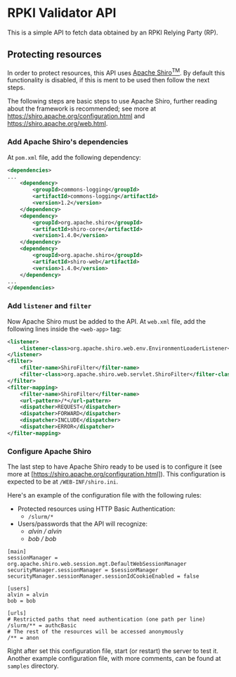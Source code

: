 # RPKI Validator API

This is a simple API to fetch data obtained by an RPKI Relying Party (RP).

## Protecting resources

In order to protect resources, this API uses [Apache Shiro<sup>TM</sup>](https://shiro.apache.org/). By default this functionality is disabled, if this is ment to be used then follow the next steps.

The following steps are basic steps to use Apache Shiro, further reading about the framework is recommended; see more at https://shiro.apache.org/configuration.html and https://shiro.apache.org/web.html.

### Add Apache Shiro's dependencies

At `pom.xml` file, add the following dependency:

```xml
<dependencies>
...
	<dependency>
		<groupId>commons-logging</groupId>
		<artifactId>commons-logging</artifactId>
		<version>1.2</version>
	</dependency>
	<dependency>
		<groupId>org.apache.shiro</groupId>
		<artifactId>shiro-core</artifactId>
		<version>1.4.0</version>
	</dependency>
	<dependency>
		<groupId>org.apache.shiro</groupId>
		<artifactId>shiro-web</artifactId>
		<version>1.4.0</version>
	</dependency>
...
</dependencies>
```

### Add `listener` and `filter`

Now Apache Shiro must be added to the API. At `web.xml` file, add the following lines inside the `<web-app>` tag:

```xml
<listener>
	<listener-class>org.apache.shiro.web.env.EnvironmentLoaderListener</listener-class>
</listener>
<filter>
	<filter-name>ShiroFilter</filter-name>
	<filter-class>org.apache.shiro.web.servlet.ShiroFilter</filter-class>
</filter>
<filter-mapping>
	<filter-name>ShiroFilter</filter-name>
	<url-pattern>/*</url-pattern>
	<dispatcher>REQUEST</dispatcher>
	<dispatcher>FORWARD</dispatcher>
	<dispatcher>INCLUDE</dispatcher>
	<dispatcher>ERROR</dispatcher>
</filter-mapping>
```

### Configure Apache Shiro

The last step to have Apache Shiro ready to be used is to configure it (see more at [https://shiro.apache.org/configuration.html]). This configuration is expected to be at `/WEB-INF/shiro.ini`.

Here's an example of the configuration file with the following rules:
* Protected resources using HTTP Basic Authentication:
    * `/slurm/*`
* Users/passwords that the API will recognize:
     * _alvin / alvin_
     * _bob / bob_

```
[main]
sessionManager = org.apache.shiro.web.session.mgt.DefaultWebSessionManager
securityManager.sessionManager = $sessionManager
securityManager.sessionManager.sessionIdCookieEnabled = false

[users]
alvin = alvin
bob = bob

[urls]
# Restricted paths that need authentication (one path per line)
/slurm/** = authcBasic
# The rest of the resources will be accessed anonymously
/** = anon
```

Right after set this configuration file, start (or restart) the server to test it. Another example configuration file, with more comments, can be found at `samples` directory.